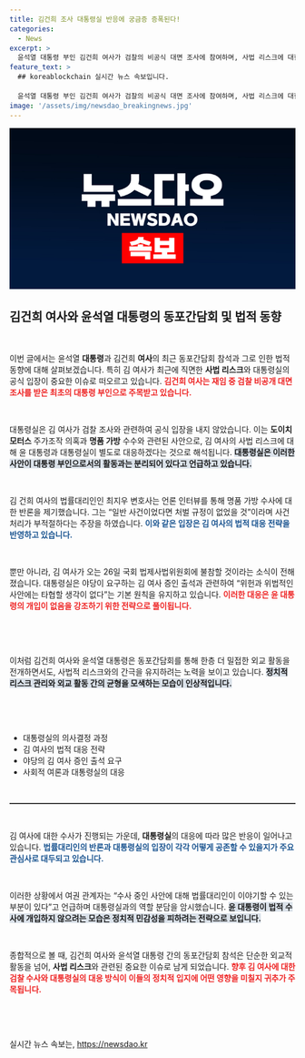 ```yaml
---
title: 김건희 조사 대통령실 반응에 궁금증 증폭된다!
categories:
  - News
excerpt: >
  윤석열 대통령 부인 김건희 여사가 검찰의 비공식 대면 조사에 참여하며, 사법 리스크에 대한 대통령실의 고심과 견해가 드러났다. 여권과 검찰, 정치적 논란이 얽힌 이번 사건은 향후 국정운영에 큰 영향을 미칠 전망이다.
feature_text: >
  ## koreablockchain 실시간 뉴스 속보입니다.

  윤석열 대통령 부인 김건희 여사가 검찰의 비공식 대면 조사에 참여하며, 사법 리스크에 대한 대통령실의 고심과 견해가 드러났다. 여권과 검찰, 정치적 논란이 얽힌 이번 사건은 향후 국정운영에 큰 영향을 미칠 전망이다.
image: '/assets/img/newsdao_breakingnews.jpg'
---
```


<p><img src="/assets/img/newsdao_breakingnews.jpg" alt="koreablockchain 속보" /></p>

<h2 data-ke-size="size26">김건희 여사와 윤석열 대통령의 동포간담회 및 법적 동향</h2>

<p data-ke-size="size16">&nbsp;</p>

<p>이번 글에서는 윤석열 <b>대통령</b>과 김건희 <b>여사</b>의 최근 동포간담회 참석과 그로 인한 법적 동향에 대해 살펴보겠습니다. 특히 김 여사가 최근에 직면한 <b>사법 리스크</b>와 대통령실의 공식 입장이 중요한 이슈로 떠오르고 있습니다. <b><span style="color: #ee2323;">김건희 여사는 재임 중 검찰 비공개 대면 조사를 받은 최초의 대통령 부인으로 주목받고 있습니다.</span></b> </p>

<p data-ke-size="size16">&nbsp;</p>

<p>대통령실은 김 여사가 검찰 조사와 관련하여 공식 입장을 내지 않았습니다. 이는 <b>도이치모터스</b> 주가조작 의혹과 <b>명품 가방</b> 수수와 관련된 사안으로, 김 여사의 사법 리스크에 대해 윤 대통령과 대통령실이 별도로 대응하겠다는 것으로 해석됩니다. <b><span style="background-color: #21538527;">대통령실은 이러한 사안이 대통령 부인으로서의 활동과는 분리되어 있다고 언급하고 있습니다.</span></b> </p>

<p data-ke-size="size16">&nbsp;</p>

<p>김 건희 여사의 법률대리인인 최지우 변호사는 언론 인터뷰를 통해 명품 가방 수사에 대한 반론을 제기했습니다. 그는 “일반 사건이었다면 처벌 규정이 없었을 것”이라며 사건 처리가 부적절하다는 주장을 하였습니다. <b><span style="color: #1a5490;">이와 같은 입장은 김 여사의 법적 대응 전략을 반영하고 있습니다.</span></b></p>

<p data-ke-size="size16">&nbsp;</p>

<p>뿐만 아니라, 김 여사가 오는 26일 국회 법제사법위원회에 불참할 것이라는 소식이 전해졌습니다. 대통령실은 야당이 요구하는 김 여사 증인 출석과 관련하여 “위헌과 위법적인 사안에는 타협할 생각이 없다”는 기본 원칙을 유지하고 있습니다. <b><span style="color: #ee2323;">이러한 대응은 윤 대통령의 개입이 없음을 강조하기 위한 전략으로 풀이됩니다.</span></b></p>

<p data-ke-size="size16">&nbsp;</p>

<p data-ke-size="size16">&nbsp;</p>

<p>이처럼 김건희 여사와 윤석열 대통령은 동포간담회를 통해 한층 더 밀접한 외교 활동을 전개하면서도, 사법적 리스크와의 간극을 유지하려는 노력을 보이고 있습니다. <b><span style="background-color: #21538527;">정치적 리스크 관리와 외교 활동 간의 균형을 모색하는 모습이 인상적입니다.</span></b> </p>

<p data-ke-size="size16">&nbsp;</p>

<p><br></p>

<ul>
  <li>대통령실의 의사결정 과정</li>
  <li>김 여사의 법적 대응 전략</li>
  <li>야당의 김 여사 증인 출석 요구</li>
  <li>사회적 여론과 대통령실의 대응</li>
</ul>

<p><br></p>

<hr style="height:2px;border:none;color:#333;background-color:#333;">

<p data-ke-size="size16">&nbsp;</p>

<p>김 여사에 대한 수사가 진행되는 가운데, <b>대통령실</b>의 대응에 따라 많은 반응이 일어나고 있습니다. <b><span style="color: #1a5490;">법률대리인의 반론과 대통령실의 입장이 각각 어떻게 공존할 수 있을지가 주요 관심사로 대두되고 있습니다.</span></b> </p>

<p data-ke-size="size16">&nbsp;</p>

<p>이러한 상황에서 여권 관계자는 “수사 중인 사안에 대해 법률대리인이 이야기할 수 있는 부분이 있다”고 언급하며 대통령실과의 역할 분담을 암시했습니다. <b><span style="background-color: #21538527;">윤 대통령이 법적 수사에 개입하지 않으려는 모습은 정치적 민감성을 피하려는 전략으로 보입니다.</span></b></p>

<p data-ke-size="size16">&nbsp;</p>

<p>종합적으로 볼 때, 김건희 여사와 윤석열 대통령 간의 동포간담회 참석은 단순한 외교적 활동을 넘어, <b>사법 리스크</b>와 관련된 중요한 이슈로 남게 되었습니다. <b><span style="color: #ee2323;">향후 김 여사에 대한 검찰 수사와 대통령실의 대응 방식이 이들의 정치적 입지에 어떤 영향을 미칠지 귀추가 주목됩니다.</span></b> </p>

<p data-ke-size="size16">&nbsp;</p>

<p data-ke-size="size16">&nbsp;</p>
실시간 뉴스 속보는, <a href="https://newsdao.kr" rel="dofollow">https://newsdao.kr</a>


